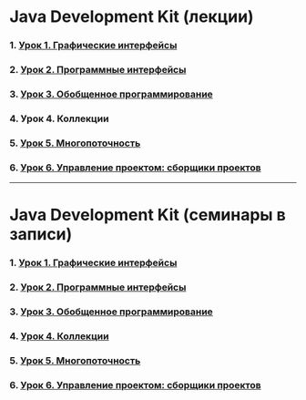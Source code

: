 
# Java Development Kit (лекции)

### 1. [Урок 1. Графические интерфейсы](https://github.com/olgashenkel/GeekBrains-technological_specialization/blob/main/02.%20Java%20Development%20Kit/Lesson_01/Lesson_01.md)
### 2. [Урок 2. Программные интерфейсы](https://github.com/olgashenkel/GeekBrains-technological_specialization/blob/main/02.%20Java%20Development%20Kit/Lesson_02/Lesson_02.md)
### 3. [Урок 3. Обобщенное программирование](https://github.com/olgashenkel/GeekBrains-technological_specialization/blob/main/02.%20Java%20Development%20Kit/Lesson_03/Lesson_03.md)
### 4. Урок 4. Коллекции
### 5. [Урок 5. Многопоточность](https://github.com/olgashenkel/GeekBrains-technological_specialization/blob/main/02.%20Java%20Development%20Kit/Lesson_05/Lesson_05.md)
### 6. [Урок 6. Управление проектом: сборщики проектов](https://github.com/olgashenkel/GeekBrains-technological_specialization/blob/main/02.%20Java%20Development%20Kit/Lesson_06/Lesson_06.md)

---

# Java Development Kit (семинары в записи)

### 1. [Урок 1. Графические интерфейсы](https://github.com/olgashenkel/GeekBrains-technological_specialization/blob/main/02.%20Java%20Development%20Kit/Seminar_01/Seminar_01.md)
### 2. [Урок 2. Программные интерфейсы](https://github.com/olgashenkel/GeekBrains-technological_specialization/blob/main/02.%20Java%20Development%20Kit/Seminar_02/Seminar_02.md)
### 3. [Урок 3. Обобщенное программирование](https://github.com/olgashenkel/GeekBrains-technological_specialization/blob/main/02.%20Java%20Development%20Kit/Seminar_03/Seminar_03.md)
### 4. [Урок 4. Коллекции](https://github.com/olgashenkel/GeekBrains-technological_specialization/blob/main/02.%20Java%20Development%20Kit/Seminar_04/Seminar_04.md)
### 5. [Урок 5. Многопоточность](https://github.com/olgashenkel/GeekBrains-technological_specialization/blob/main/02.%20Java%20Development%20Kit/Seminar_05/Seminar_05.md)
### 6. [Урок 6. Управление проектом: сборщики проектов](https://github.com/olgashenkel/GeekBrains-technological_specialization/blob/main/02.%20Java%20Development%20Kit/Seminar_06/Seminar_06.md)